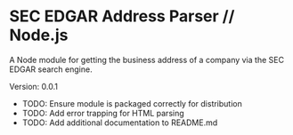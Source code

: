# SEC EDGAR Address Parser // Node.js
A Node module for getting the business address of a company via the SEC EDGAR search engine.

Version: 0.0.1

- TODO: Ensure module is packaged correctly for distribution
- TODO: Add error trapping for HTML parsing
- TODO: Add additional documentation to README.md
 